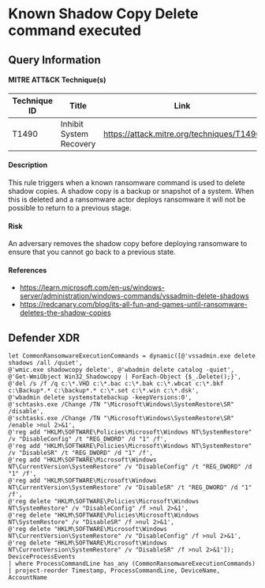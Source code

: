 # Known Shadow Copy Delete command executed

## Query Information

#### MITRE ATT&CK Technique(s)

| Technique ID | Title    | Link    |
| ---  | --- | --- |
| T1490 | Inhibit System Recovery |https://attack.mitre.org/techniques/T1490|

#### Description
This rule triggers when a known ransomware command is used to delete shadow copies. A shadow copy is a backup or snapshot of a system. When this is deleted and a ransomware actor deploys ransomware it will not be possible to return to a previous stage.

#### Risk
An adversary removes the shadow copy before deploying ransomware to ensure that you cannot go back to a previous state.

#### References
- https://learn.microsoft.com/en-us/windows-server/administration/windows-commands/vssadmin-delete-shadows
- https://redcanary.com/blog/its-all-fun-and-games-until-ransomware-deletes-the-shadow-copies

## Defender XDR
```
let CommonRansomwareExecutionCommands = dynamic([@'vssadmin.exe delete shadows /all /quiet', 
@'wmic.exe shadowcopy delete', @'wbadmin delete catalog -quiet', 
@'Get-WmiObject Win32_Shadowcopy | ForEach-Object {$_.Delete();}',
@'del /s /f /q c:\*.VHD c:\*.bac c:\*.bak c:\*.wbcat c:\*.bkf c:\Backup*.* c:\backup*.* c:\*.set c:\*.win c:\*.dsk', 
@'wbadmin delete systemstatebackup -keepVersions:0', 
@'schtasks.exe /Change /TN "\Microsoft\Windows\SystemRestore\SR" /disable', 
@'schtasks.exe /Change /TN "\Microsoft\Windows\SystemRestore\SR" /enable >nul 2>&1', 
@'reg add "HKLM\SOFTWARE\Policies\Microsoft\Windows NT\SystemRestore" /v "DisableConfig" /t "REG_DWORD" /d "1" /f', 
@'reg add "HKLM\SOFTWARE\Policies\Microsoft\Windows NT\SystemRestore" /v "DisableSR" /t "REG_DWORD" /d "1" /f', 
@'reg add "HKLM\SOFTWARE\Microsoft\Windows NT\CurrentVersion\SystemRestore" /v "DisableConfig" /t "REG_DWORD" /d "1" /f', 
@'reg add "HKLM\SOFTWARE\Microsoft\Windows NT\CurrentVersion\SystemRestore" /v "DisableSR" /t "REG_DWORD" /d "1" /f', 
@'reg delete "HKLM\SOFTWARE\Policies\Microsoft\Windows NT\SystemRestore" /v "DisableConfig" /f >nul 2>&1', 
@'reg delete "HKLM\SOFTWARE\Policies\Microsoft\Windows NT\SystemRestore" /v "DisableSR" /f >nul 2>&1', 
@'reg delete "HKLM\SOFTWARE\Microsoft\Windows NT\CurrentVersion\SystemRestore" /v "DisableConfig" /f >nul 2>&1', 
@'reg delete "HKLM\SOFTWARE\Microsoft\Windows NT\CurrentVersion\SystemRestore" /v "DisableSR" /f >nul 2>&1']);
DeviceProcessEvents
| where ProcessCommandLine has_any (CommonRansomwareExecutionCommands)
| project-reorder Timestamp, ProcessCommandLine, DeviceName, AccountName
```



